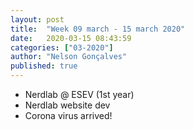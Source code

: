 ```yaml
---
layout: post
title:  "Week 09 march - 15 march 2020"
date:   2020-03-15 08:43:59
categories: ["03-2020"]
author: "Nelson Gonçalves"
published: true
---
```


* Nerdlab @ ESEV (1st year)
* Nerdlab website dev
* Corona virus arrived!
